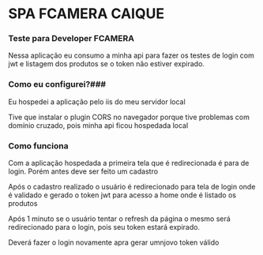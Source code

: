 # SPA FCAMERA CAIQUE #


### Teste para Developer FCAMERA ###

Nessa aplicação eu consumo a minha api para fazer os testes de login com jwt e listagem dos produtos se o token não estiver expirado.

### Como eu configurei?###

Eu hospedei a aplicação pelo iis do meu servidor local

Tive que instalar o plugin CORS no navegador porque tive problemas com domínio cruzado, pois minha api ficou hospedada local

### Como funciona ###

Com a aplicação hospedada a primeira tela que é redirecionada é para de login.
Porém antes deve ser feito um cadastro

Após o cadastro realizado o usuário é redirecionado para tela de login onde é validado e gerado o token jwt para acesso a home onde é listado os produtos

Após 1 minuto se o usuário tentar o refresh da página o mesmo será redirecionado para o login, pois seu token estará expirado.

Deverá fazer o login novamente apra gerar umnjovo token válido